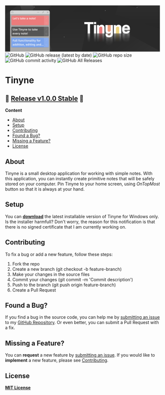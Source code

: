 ![Tinyne background](https://github.com/1khtiyar/Tinyne/blob/master/Assets/TinyneReadmeBackground.png) 
![GitHub](https://img.shields.io/github/license/1khtiyar/Tinyne?style=flat-square) ![GitHub release (latest by date)](https://img.shields.io/github/v/release/1khtiyar/Tinyne?style=flat-square) ![GitHub repo size](https://img.shields.io/github/repo-size/1khtiyar/Tinyne?color=red&style=flat-square) ![GitHub commit activity](https://img.shields.io/github/commit-activity/w/1khtiyar/Tinyne?color=yellow&style=flat-square) ![GitHub All Releases](https://img.shields.io/github/downloads/1khtiyar/TInyne/total?color=success&style=flat-square)  
# Tinyne
  
## 📣 [Release v1.0.0 Stable](https://github.com/1khtiyar/Tinyne/releases/tag/v1.0.0) 📣  

**Content**
- [About](#about)
- [Setup](#setup)
- [Contributing](#cotributing)
- [Found a Bug?](#found-a-bug)
- [Missing a Feature?](#missing-a-feature)
- [License](#license)


## About

Tinyne is a small desktop application for working with simple notes. With this application, you can instantly create primitive notes that will be safely stored on your computer. Pin Tinyne to your home screen, using *OnTopMost* button so that it is always at your hand.


## Setup

You can **[download](https://github.com/1khtiyar/Tinyne/releases/tag/v1.0.0)** the latest installable version of Tinyne for Windows only.
Is the installer harmfull? Don't worry, the reason for this notification is that there is no signed certificate that I am currently working on.


## Contributing

To fix a bug or add a new feature, follow these steps:

1. Fork the repo
2. Create a new branch (git checkout -b feature-branch)
3. Make your changes in the source files
4. Commit your changes (git commit -m 'Commit description')
5. Push to the branch (git push origin feature-branch)
6. Create a Pull Request


## Found a Bug?

If you find a bug in the source code, you can help me by [submitting an issue](https://github.com/1khtiyar/Tinyne/issues/new) to my [GitHub Repository](https://github.com/1khtiyar/Tinyne). 
Or even better, you can submit a Pull Request with a fix.


## Missing a Feature?

You can **request** a new feature by [submitting an issue](https://github.com/1khtiyar/Tinyne/issues/new). 
If you would like to **implement** a new feature, please see [Contributing](#contributing).


## License

**[MIT License](https://github.com/1khtiyar/Tinyne/blob/v1.0.0/LICENSE)**

